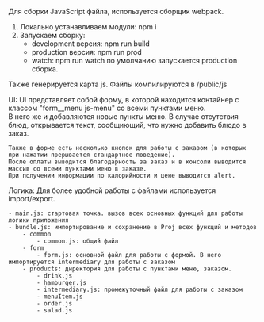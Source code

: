  Для сборки JavaScript файла, используется сборщик webpack.

1. Локально устанавливаем модули: npm i 
2. Запускаем сборку:
	- development версия: npm run build
	- production версия: npm run prod
	- watch: npm run watch
	по умолчанию запускается production сборка.

Также генерируется карта js.
Файлы компилируются в /public/js

UI:
	UI представляет собой форму, в которой находится контайнер с классом "form__menu js-menu" со всеми пунктами меню.  
	В него же и добавляются новые пункты меню.
	В случае отсутствия блюд, открывается текст, сообщиющий, что нужно добавить блюдо в заказ.

	Также в форме есть несколько кнопок для работы с заказом (в которых при нажатии прерывается стандартное поведение).
	После оплаты выводится благодарность за заказ и в консоли выводится массив со всеми пунктами меню в заказе.
	При получении информации по калорийности и цене выводится alert.

Логика: 
	Для более удобной работы с файлами используется import/export.

	- main.js: стартовая точка. вызов всех основных функций для работы логики приложения
	- bundle.js: импортирование и сохранение в Proj всех функций и методов
		- common
			- common.js: общий файл
		- form
			- form.js: основной файл для работы с формой. В него импортируется intermediary для работы с заказом
		- products: директория для работы с пунктами меню, заказом.
			- drink.js
			- hamburger.js
			- intermediary.js: промежуточный файл для работы с заказом
			- menuItem.js
			- order.js
			- salad.js
